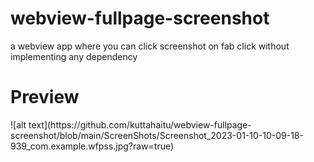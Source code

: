 # webview-fullpage-screenshot
a webview app where you can click screenshot on fab click without implementing any dependency 


<h1>Preview</h1>
![alt text](https://github.com/kuttahaitu/webview-fullpage-screenshot/blob/main/ScreenShots/Screenshot_2023-01-10-10-09-18-939_com.example.wfpss.jpg?raw=true)

